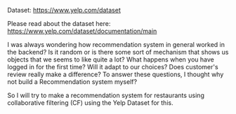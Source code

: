 Dataset: https://www.yelp.com/dataset

Please read about the dataset here: https://www.yelp.com/dataset/documentation/main 

I was always wondering how recommendation system in general worked in the backend? Is it random or is there some sort of mechanism that shows us objects that we seems to like quite a lot? What happens when you have logged in for the first time? Will it adapt to our choices? Does customer's review really make a difference? To answer these questions, I thought why not build a Recommendation system myself?
 
So I will try to make a recommendation system for restaurants using collaborative filtering (CF) using the Yelp Dataset for this.
